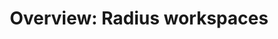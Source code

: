 ---
type: docs
title: "Overview: Radius workspaces"
linkTitle: "Workspaces"
description: "Learn how to handle multiple Radius platforms and environments with workspaces"
weight: 250
categories: "Overview"
---